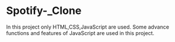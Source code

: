 # Spotify-_Clone
In this project only HTML,CSS,JavaScript are used.
Some advance functions and features of JavaScript are used in this project.
